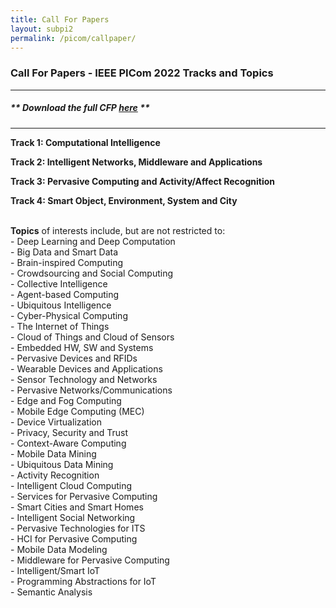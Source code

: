 ```yaml
---
title: Call For Papers
layout: subpi2
permalink: /picom/callpaper/
---
```


<h3>Call For Papers - IEEE PICom 2022 Tracks and Topics</h3>
<hr/>

<h5> ** Download the full <b>CFP <a href="http://cyber-science.org/2022/assets/files/CFP_PICom2022.pdf" target=_new>here</a></b> ** </h5> 

<hr/>

<p><b>Track 1: Computational Intelligence</b></p>
<p><b>Track 2: Intelligent Networks, Middleware and Applications</b></p>
<p><b>Track 3: Pervasive Computing and Activity/Affect Recognition</b></p>
<p><b>Track 4: Smart Object, Environment, System and City</b></p>

<br/>
<b>Topics</b> of interests include, but are not restricted to:<br/>
- Deep Learning and Deep Computation<br/>
- Big Data and Smart Data<br/>
- Brain-inspired Computing<br/>
- Crowdsourcing and Social Computing<br/>
- Collective Intelligence<br/>
- Agent-based Computing<br/>
- Ubiquitous Intelligence<br/>
- Cyber-Physical Computing<br/>
- The Internet of Things<br/>
- Cloud of Things and Cloud of Sensors<br/>
- Embedded HW, SW and Systems<br/>
- Pervasive Devices and RFIDs<br/>
- Wearable Devices and Applications<br/>
- Sensor Technology and Networks<br/>
- Pervasive Networks/Communications<br/>
- Edge and Fog Computing<br/>
- Mobile Edge Computing (MEC)<br/>
- Device Virtualization<br/>
- Privacy, Security and Trust<br/>
- Context-Aware Computing<br/>
- Mobile Data Mining<br/>
- Ubiquitous Data Mining<br/>
- Activity Recognition<br/>
- Intelligent Cloud Computing<br/>
- Services for Pervasive Computing<br/>
- Smart Cities and Smart Homes<br/>
- Intelligent Social Networking<br/>
- Pervasive Technologies for ITS<br/>
- HCI for Pervasive Computing<br/>
- Mobile Data Modeling<br/>
- Middleware for Pervasive Computing<br/>
- Intelligent/Smart IoT<br/>
- Programming Abstractions for IoT<br/>
- Semantic Analysis










